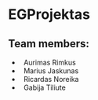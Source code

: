# EGProjektas
## Team members:

* &nbsp;&nbsp;Aurimas Rimkus  <br />
* &nbsp;&nbsp;Marius Jaskunas <br />
* &nbsp;&nbsp;Ricardas Noreika <br />
* &nbsp;&nbsp;Gabija Tiliute <br />